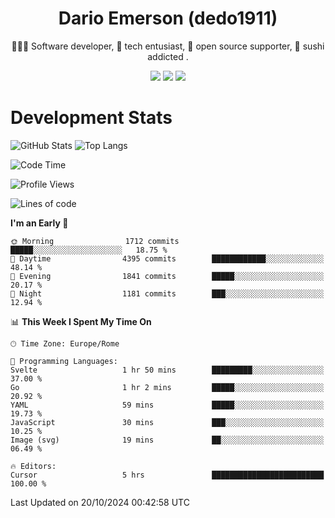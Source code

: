 <div align="center">
  
# Dario Emerson (dedo1911)
👨🏼‍💻 Software developer, 🔧 tech entusiast, 🙌 open source supporter, 🍣 sushi addicted .

[![](https://img.shields.io/badge/-Linkedin-informational?style=for-the-badge&logo=linkedin&logoColor=white&color=2867B2)](http://linkedin.com/in/dedo1911)
[![](https://img.shields.io/badge/-Telegram-informational?style=for-the-badge&logo=telegram&logoColor=white&color=0088cc)](https://t.me/dedo1911)
[![](https://img.shields.io/badge/-Facebook-informational?style=for-the-badge&logo=facebook&logoColor=white&color=3b5998)](https://fb.com/dedo1911)

</div>

# Development Stats

![GitHub Stats](https://github-readme-stats.vercel.app/api?username=dedo1911&hide=&count_private=true&title_color=84cc16&text_color=ffffff&icon_color=84cc16&bg_color=1c1917&hide_border=true&border_radius=0&show_icons=true)
![Top Langs](https://github-readme-stats.vercel.app/api/top-langs/?username=dedo1911&theme=chartreuse-dark&layout=compact)

<!--START_SECTION:waka-->
![Code Time](http://img.shields.io/badge/Code%20Time-1%2C426%20hrs%2026%20mins-blue)

![Profile Views](http://img.shields.io/badge/Profile%20Views-1-blue)

![Lines of code](https://img.shields.io/badge/From%20Hello%20World%20I%27ve%20Written-2.6%20million%20lines%20of%20code-blue)

**I'm an Early 🐤** 

```text
🌞 Morning                1712 commits        █████░░░░░░░░░░░░░░░░░░░░   18.75 % 
🌆 Daytime                4395 commits        ████████████░░░░░░░░░░░░░   48.14 % 
🌃 Evening                1841 commits        █████░░░░░░░░░░░░░░░░░░░░   20.17 % 
🌙 Night                  1181 commits        ███░░░░░░░░░░░░░░░░░░░░░░   12.94 % 
```


📊 **This Week I Spent My Time On** 

```text
🕑︎ Time Zone: Europe/Rome

💬 Programming Languages: 
Svelte                   1 hr 50 mins        █████████░░░░░░░░░░░░░░░░   37.00 % 
Go                       1 hr 2 mins         █████░░░░░░░░░░░░░░░░░░░░   20.92 % 
YAML                     59 mins             █████░░░░░░░░░░░░░░░░░░░░   19.73 % 
JavaScript               30 mins             ███░░░░░░░░░░░░░░░░░░░░░░   10.25 % 
Image (svg)              19 mins             ██░░░░░░░░░░░░░░░░░░░░░░░   06.49 % 

🔥 Editors: 
Cursor                   5 hrs               █████████████████████████   100.00 % 
```


 Last Updated on 20/10/2024 00:42:58 UTC
<!--END_SECTION:waka-->

<!--
**dedo1911/dedo1911** is a ✨ _special_ ✨ repository because its `README.md` (this file) appears on your GitHub profile.

Here are some ideas to get you started:

- 🔭 I’m currently working on ...
- 🌱 I’m currently learning ...
- 👯 I’m looking to collaborate on ...
- 🤔 I’m looking for help with ...
- 💬 Ask me about ...
- 📫 How to reach me: ...
- 😄 Pronouns: ...
- ⚡ Fun fact: ...
-->
